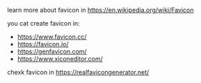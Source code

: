 learn more about favicon in https://en.wikipedia.org/wiki/Favicon

you cat create favicon in:
- https://www.favicon.cc/
- https://favicon.io/
- https://genfavicon.com/
- https://www.xiconeditor.com/

chexk favicon in https://realfavicongenerator.net/